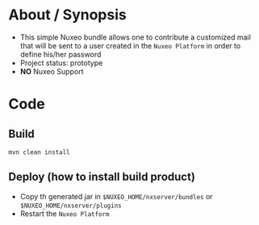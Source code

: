 # About / Synopsis
 
* This simple Nuxeo bundle allows one to contribute a customized mail that will be sent to a user created in the `Nuxeo Platform` in order to define his/her password
* Project status: prototype
* **NO** Nuxeo Support

# Code

## Build
 
    mvn clean install

## Deploy (how to install build product)

* Copy th generated jar in `$NUXEO_HOME/nxserver/bundles` or `$NUXEO_HOME/nxserver/plugins`
* Restart the `Nuxeo Platform`
